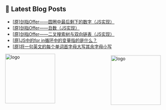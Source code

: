 ## 📕 Latest Blog Posts

<!-- BLOG-POST-LIST:START -->
- [[原]剑指Offer——圆圈中最后剩下的数字（JS实现）](https://blog.csdn.net/sinat_41696687/article/details/115493602)
- [[原]剑指Offer——丑数（JS实现）](https://blog.csdn.net/sinat_41696687/article/details/115455493)
- [[原]剑指Offer——二叉搜索树与双向链表（JS实现）](https://blog.csdn.net/sinat_41696687/article/details/115440605)
- [[原]JS中的for in循环中的变量指的是什么？](https://blog.csdn.net/sinat_41696687/article/details/115439173)
- [[原]将一句英文的每个单词首字母大写其余字母小写](https://blog.csdn.net/sinat_41696687/article/details/115426621)
<!-- BLOG-POST-LIST:END -->
<img src="https://github-readme-stats.vercel.app/api?username=qq1120637483&show_icons=true" alt="logo" height="160" align="right" style="margin: 5px; margin-bottom: 20px;" />

<img src="https://github-profile-trophy.vercel.app/?username=qq1120637483&theme=flat&column=7" alt="logo" height="160" align="center" style="margin: auto; margin-bottom: 20px;" />


<!--
**qq1120637483/qq1120637483** is a ✨ _special_ ✨ repository because its `README.md` (this file) appears on your GitHub profile.

Here are some ideas to get you started:

- 🔭 I’m currently working on ...
- 🌱 I’m currently learning ...
- 👯 I’m looking to collaborate on ...
- 🤔 I’m looking for help with ...
- 💬 Ask me about ...
- 📫 How to reach me: ...
- 😄 Pronouns: ...
- ⚡ Fun fact: ...
-->
